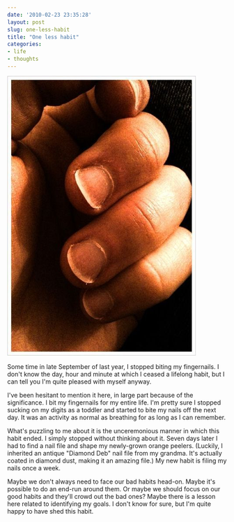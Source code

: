 ```yaml
---
date: '2010-02-23 23:35:28'
layout: post
slug: one-less-habit
title: "One less habit"
categories:
- life
- thoughts
---
```


![My groomed fingernails](/assets/images/2010/02/fingernails.jpg)

Some time in late September of last year, I stopped biting my fingernails. I don't know the day, hour and minute at which I ceased a lifelong habit, but I can tell you I'm quite pleased with myself anyway.

I've been hesitant to mention it here, in large part because of the significance. I bit my fingernails for my entire life. I'm pretty sure I stopped sucking on my digits as a toddler and started to bite my nails off the next day. It was an activity as normal as breathing for as long as I can remember.

What's puzzling to me about it is the unceremonious manner in which this habit ended. I simply stopped without thinking about it. Seven days later I had to find a nail file and shape my newly-grown orange peelers. (Luckily, I inherited an antique "Diamond Deb" nail file from my grandma. It's actually coated in diamond dust, making it an amazing file.) My new habit is filing my nails once a week.

Maybe we don't always need to face our bad habits head-on. Maybe it's possible to do an end-run around them. Or maybe we should focus on our good habits and they'll crowd out the bad ones? Maybe there is a lesson here related to identifying my goals. I don't know for sure, but I'm quite happy to have shed this habit.
